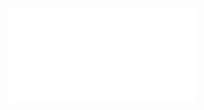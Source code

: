![Proposition 112. The Kingdom, if established as predicted, demands the national restoration of the Jews in their own land.](Proposition%20112.%20The%20Kingdom,%20if%20established%20as%20predicted,%20demands%20the%20national%20restoration%20of%20the%20Jews%20in%20their%20own%20land..md)